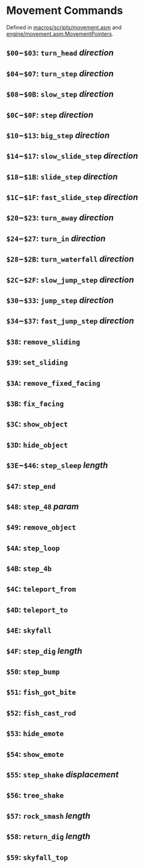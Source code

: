 # Movement Commands

Defined in [macros/scripts/movement.asm](/macros/scripts/movement.asm) and [engine/movement.asm:MovementPointers](/engine/movement.asm).


## `$00`−`$03`: `turn_head` *direction*

## `$04`−`$07`: `turn_step` *direction*

## `$08`−`$0B`: `slow_step` *direction*

## `$0C`−`$0F`: `step` *direction*

## `$10`−`$13`: `big_step` *direction*

## `$14`−`$17`: `slow_slide_step` *direction*

## `$18`−`$1B`: `slide_step` *direction*

## `$1C`−`$1F`: `fast_slide_step` *direction*

## `$20`−`$23`: `turn_away` *direction*

## `$24`−`$27`: `turn_in` *direction*

## `$28`−`$2B`: `turn_waterfall` *direction*

## `$2C`−`$2F`: `slow_jump_step` *direction*

## `$30`−`$33`: `jump_step` *direction*

## `$34`−`$37`: `fast_jump_step` *direction*

## `$38`: `remove_sliding`

## `$39`: `set_sliding`

## `$3A`: `remove_fixed_facing`

## `$3B`: `fix_facing`

## `$3C`: `show_object`

## `$3D`: `hide_object`

## `$3E`−`$46`: `step_sleep` *length*

## `$47`: `step_end`

## `$48`: `step_48` *param*

## `$49`: `remove_object`

## `$4A`: `step_loop`

## `$4B`: `step_4b`

## `$4C`: `teleport_from`

## `$4D`: `teleport_to`

## `$4E`: `skyfall`

## `$4F`: `step_dig` *length*

## `$50`: `step_bump`

## `$51`: `fish_got_bite`

## `$52`: `fish_cast_rod`

## `$53`: `hide_emote`

## `$54`: `show_emote`

## `$55`: `step_shake` *displacement*

## `$56`: `tree_shake`

## `$57`: `rock_smash` *length*

## `$58`: `return_dig` *length*

## `$59`: `skyfall_top`
